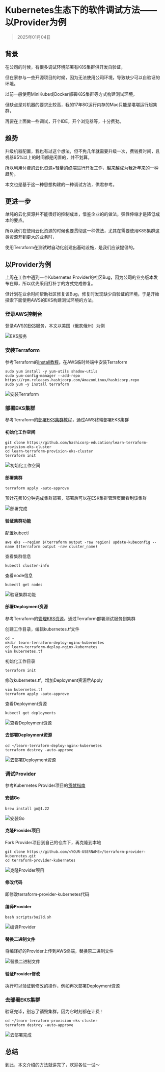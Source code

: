 # Kubernetes生态下的软件调试方法——以Provider为例

> 2025年01月04日

## 背景

在公司的时候，有很多调试环境部署有K8S集群供开发自验证，

但在家参与一些开源项目的时候，因为无法使用公司环境，导致缺少可以自验证的环境。

以前一般使用MiniKube或Docker部署K8S集群等方式构建测试环境，

但缺点是对机器的要求比较高，我的17年8G运行内存的Mac只能是堪堪运行起集群，

再要在上面做一些调试，开个IDE，开个浏览器等，十分费劲。

## 趋势

升级机器配置，我也有过这个想法，但不免几年就需要升级一次，费钱费时间，且机器95%以上的时间都是闲置的，并不划算。

所以利用付费的云化资源+轻量的终端进行开发工作，越来越成为我近年来的一种趋势。

本文也是基于这一种思想构建的一种调试方法，供君参考。

## 更进一步

单纯的云化资源并不能很好的控制成本，借鉴企业的的做法，弹性伸缩才是降低成本的要点。

所以我们在使用云化资源的时候也要贯彻这一种做法，尤其在需要使用K8S集群这类资源开销更大的业务时，

使用Terraform在测试时自动化创建出基础设施，是我们应该提倡的。

## 以Provider为例

上周在工作中遇到一个Kubernetes Provider的社区Bug，因为公司的业务版本发布在即，所以优先采用打补丁的方式完成修复。

但计划在业余时间帮助社区修复该Bug，修复时发现缺少自验证的环境，于是开始探索下面使用AWS的EKS构建测试环境的方法。

### 登录AWS控制台

登录AWS的[EKS](https://ap-southeast-2.console.aws.amazon.com/eks/home?region=ap-southeast-2#/clusters)服务，本文以美国（俄亥俄州）为例

![EKS服务](https://res.cloudinary.com/dbsadrsxp/image/upload/v1735983171/2025-01-04-EKS服务_cy4fgp.png)

### 安装Terraform

参考Terraform的[Install教程](https://developer.hashicorp.com/terraform/install)，在AWS临时终端中安装Terraform

```shell
sudo yum install -y yum-utils shadow-utils
sudo yum-config-manager --add-repo https://rpm.releases.hashicorp.com/AmazonLinux/hashicorp.repo
sudo yum -y install terraform
```

![安装Terraform](https://res.cloudinary.com/dbsadrsxp/image/upload/v1735983311/2025-01-04-安装Terraform_em4i3f.png)

### 部署EKS集群

参考Terraform的[部署EKS集群教程](https://developer.hashicorp.com/terraform/tutorials/kubernetes/eks)，通过AWS终端部署EKS集群

#### 初始化工作空间

```shell
git clone https://github.com/hashicorp-education/learn-terraform-provision-eks-cluster
cd learn-terraform-provision-eks-cluster
terraform init
```

![初始化工作空间](https://res.cloudinary.com/dbsadrsxp/image/upload/v1735983578/2025-01-04-初始化工作空间_hizkxy.png)

#### 部署集群

```shell
terraform apply -auto-approve
```

预计花费10分钟完成集群部署，部署后可以在ESK集群管理页面看到该集群

![部署完成](https://res.cloudinary.com/dbsadrsxp/image/upload/v1735992135/2025-01-04-部署完成_dxddod.png)

#### 验证集群功能

配置kubectl

```shell
aws eks --region $(terraform output -raw region) update-kubeconfig --name $(terraform output -raw cluster_name)
```

查看集群信息

```shell
kubectl cluster-info
```

查看node信息

```shell
kubectl get nodes
```

![验证集群功能](https://res.cloudinary.com/dbsadrsxp/image/upload/v1735992522/2025-01-04-验证集群功能_cr1jhi.png)

#### 部署Deployment资源

参考Terraform的[管理K8S资源](https://developer.hashicorp.com/terraform/tutorials/kubernetes/kubernetes-provider)，通过Terraform部署测试服务到集群

创建工作目录，编辑kubernetes.tf文件

```shell
cd ~
mkdir learn-terraform-deploy-nginx-kubernetes
cd learn-terraform-deploy-nginx-kubernetes
vim kubernetes.tf
```

初始化工作目录

```shell
terraform init
```

修改kubernetes.tf，增加Deployment资源后Apply

```shell
vim kubernetes.tf
terraform apply -auto-approve
```

查看Deployment资源

```shell
kubectl get deployments
```

![查看Deployment资源](https://res.cloudinary.com/dbsadrsxp/image/upload/v1736005342/2025-01-04-查看Deployment资源_kyl29m.png)

#### 去部署Deployment资源

```shell
cd ~/learn-terraform-deploy-nginx-kubernetes
terraform destroy -auto-approve
```

![去部署Deployment资源](https://res.cloudinary.com/dbsadrsxp/image/upload/v1736005590/2025-01-04-去部署Deployment资源_v0rvjx.png)

### 调试Provider

参考Kubernetes Provider项目的[贡献指南](https://github.com/hashicorp/terraform-provider-kubernetes/blob/main/_about/CONTRIBUTING.md)

#### 安装Go

```shell
brew install go@1.22
```

![安装Go](https://res.cloudinary.com/dbsadrsxp/image/upload/v1735985374/2025-01-04-安装Go_avfvmb.png)

#### 克隆Provider项目

Fork Provider项目到自己的仓库下，再克隆到本地

```shell
git clone https://github.com/<YOUR-USERNAME>/terraform-provider-kubernetes.git
cd terraform-provider-kubernetes
```

![克隆Provider项目](https://res.cloudinary.com/dbsadrsxp/image/upload/v1735985599/2025-01-04-克隆Provider项目_qkkqhd.png)

#### 修改代码

即修改terraform-provider-kubernetes代码

#### 编译Provider

```shell
bash scripts/build.sh
```

![编译Provider](https://res.cloudinary.com/dbsadrsxp/image/upload/v1735989908/2025-01-04-编译Provider_ndtjop.png)

#### 替换二进制文件

将编译好的Provider上传到AWS终端，替换原二进制文件

![替换二进制文件](https://res.cloudinary.com/dbsadrsxp/image/upload/v1736006202/2025-01-04-替换二进制文件_gvdhgl.png)

#### 验证Provider修改

执行可以验证到修改的操作，例如再次部署Deployment资源

### 去部署EKS集群

验证完毕，别忘了销毁集群，因为它时刻都在计费！

```shell
cd ~/learn-terraform-provision-eks-cluster
terraform destroy -auto-approve
```

![去部署完成](https://res.cloudinary.com/dbsadrsxp/image/upload/v1736009409/2025-01-05-去部署完成_pfmvpl.png)

## 总结

到此，本文介绍的方法就讲完了，欢迎各位一试～